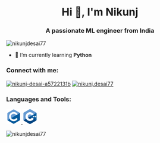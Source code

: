 <h1 align="center">Hi 👋, I'm Nikunj</h1>
<h3 align="center">A passionate ML engineer from India</h3>

<p align="left"> <img src="https://komarev.com/ghpvc/?username=nikunjdesai77&label=Profile%20views&color=0e75b6&style=flat" alt="nikunjdesai77" /> </p>

- 🌱 I’m currently learning **Python**

<h3 align="left">Connect with me:</h3>
<p align="left">
<a href="https://linkedin.com/in/nikunj-desai-a5722131b" target="blank"><img align="center" src="https://raw.githubusercontent.com/rahuldkjain/github-profile-readme-generator/master/src/images/icons/Social/linked-in-alt.svg" alt="nikunj-desai-a5722131b" height="30" width="40" /></a>
<a href="https://instagram.com/nikunj.desai77" target="blank"><img align="center" src="https://raw.githubusercontent.com/rahuldkjain/github-profile-readme-generator/master/src/images/icons/Social/instagram.svg" alt="nikunj.desai77" height="30" width="40" /></a>
</p>

<h3 align="left">Languages and Tools:</h3>
<p align="left"> <a href="https://www.cprogramming.com/" target="_blank" rel="noreferrer"> <img src="https://raw.githubusercontent.com/devicons/devicon/master/icons/c/c-original.svg" alt="c" width="40" height="40"/> </a> <a href="https://www.w3schools.com/cpp/" target="_blank" rel="noreferrer"> <img src="https://raw.githubusercontent.com/devicons/devicon/master/icons/cplusplus/cplusplus-original.svg" alt="cplusplus" width="40" height="40"/> </a> </p>

<p><img align="center" src="https://github-readme-stats.vercel.app/api/top-langs?username=nikunjdesai77&show_icons=true&locale=en&layout=compact" alt="nikunjdesai77" /></p>
